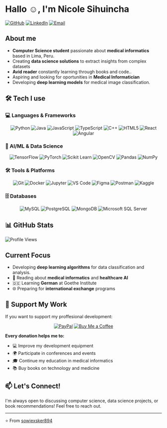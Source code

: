 # Hallo ☺️, I'm Nicole Sihuincha

[![GitHub](https://img.shields.io/badge/GitHub-mireyanicoleschermuly-181717?style=flat&logo=github)](https://github.com/sowiexsker894)
[![LinkedIn](https://img.shields.io/badge/LinkedIn-Mireya%20Nicole-0077B5?style=flat&logo=linkedin)](https://www.linkedin.com/in/nicoleschermacha)
[![Email](https://img.shields.io/badge/Email-sihuinchamireya@gmail.com-D14836?style=flat&logo=gmail&logoColor=white)](sihuinchamireya@gmail.com)

## About me

- **Computer Science student** passionate about **medical informatics** based in Lima, Peru.
- Creating **data science solutions** to extract insights from complex datasets
- **Avid reader** constantly learning through books and code..
- Aspiring and looking for oportunities in **Medical Informatician** 
- Developing **deep learning models** for medical image classification.

## 🛠️ Tech I use

### 💻 Languages & Frameworks
<div align="center">
  
![Python](https://img.shields.io/badge/Python-3776AB?style=for-the-badge&logo=python&logoColor=white)
![Java](https://img.shields.io/badge/Java-ED8B00?style=for-the-badge&logo=java&logoColor=white)
![JavaScript](https://img.shields.io/badge/JavaScript-F7DF1E?style=for-the-badge&logo=javascript&logoColor=black)
![TypeScript](https://img.shields.io/badge/TypeScript-3178C6?style=for-the-badge&logo=typescript&logoColor=white)
![C++](https://img.shields.io/badge/C++-00599C?style=for-the-badge&logo=c%2B%2B&logoColor=white)
![HTML5](https://img.shields.io/badge/HTML5-E34F26?style=for-the-badge&logo=html5&logoColor=white)
![React](https://img.shields.io/badge/React-20232A?style=for-the-badge&logo=react&logoColor=61DAFB)
![Angular](https://img.shields.io/badge/Angular-DD0031?style=for-the-badge&logo=angular&logoColor=white)

</div>

### 🤖 AI/ML & Data Science
<div align="center">

![TensorFlow](https://img.shields.io/badge/TensorFlow-FF6F00?style=for-the-badge&logo=tensorflow&logoColor=white)
![PyTorch](https://img.shields.io/badge/PyTorch-EE4C2C?style=for-the-badge&logo=pytorch&logoColor=white)
![Scikit Learn](https://img.shields.io/badge/scikit--learn-F7931E?style=for-the-badge&logo=scikit-learn&logoColor=white)
![OpenCV](https://img.shields.io/badge/OpenCV-27338e?style=for-the-badge&logo=OpenCV&logoColor=white)
![Pandas](https://img.shields.io/badge/Pandas-2C2D72?style=for-the-badge&logo=pandas&logoColor=white)
![NumPy](https://img.shields.io/badge/NumPy-777BB4?style=for-the-badge&logo=numpy&logoColor=white)

</div>

### 🛠️ Tools & Platforms
<div align="center">

![Git](https://img.shields.io/badge/Git-F05032?style=for-the-badge&logo=git&logoColor=white)
![Docker](https://img.shields.io/badge/Docker-2496ED?style=for-the-badge&logo=docker&logoColor=white)
![Jupyter](https://img.shields.io/badge/Jupyter-F37626?style=for-the-badge&logo=jupyter&logoColor=white)
![VS Code](https://img.shields.io/badge/VS%20Code-007ACC?style=for-the-badge&logo=visual-studio-code&logoColor=white)
![Figma](https://img.shields.io/badge/Figma-F24E1E?style=for-the-badge&logo=figma&logoColor=white)
![Postman](https://img.shields.io/badge/Postman-FF6C37?style=for-the-badge&logo=postman&logoColor=white)
![Kaggle](https://img.shields.io/badge/Kaggle-20BEFF?style=for-the-badge&logo=kaggle&logoColor=white)

</div>

### 🗄️ Databases
<div align="center">

![MySQL](https://img.shields.io/badge/MySQL-4479A1?style=for-the-badge&logo=mysql&logoColor=white)
![PostgreSQL](https://img.shields.io/badge/PostgreSQL-316192?style=for-the-badge&logo=postgresql&logoColor=white)
![MongoDB](https://img.shields.io/badge/MongoDB-4EA94B?style=for-the-badge&logo=mongodb&logoColor=white)
![Microsoft SQL Server](https://img.shields.io/badge/Microsoft%20SQL%20Server-CC2927?style=for-the-badge&logo=microsoft%20sql%20server&logoColor=white)

</div>

## 📊 GitHub Stats

![Profile Views](https://komarev.com/ghpvc/?username=tu-usuario&color=brightgreen&style=flat)

## Current Focus

- Developing **deep learning algorithms** for data classification and analysis.
- 📖 Reading about **medical informatics** and **healthcare AI**
- 🇩🇪 Learning **German** at Goethe Institute
- 🌐 Preparing for **international exchange** programs

## 💝 Support My Work

If you want to support my proffesional development: 

<div align="center">

[![PayPal](https://img.shields.io/badge/PayPal-00457C?style=for-the-badge&logo=paypal&logoColor=white)](https://paypal.me/tu-usuario-paypal)
[![Buy Me a Coffee](https://img.shields.io/badge/Buy%20Me%20A%20Coffee-FFDD00?style=for-the-badge&logo=buy-me-a-coffee&logoColor=black)](https://buymeacoffee.com/tu-usuario)

</div>

**Every donation helps me to:**
- 💻 Improve my development equipment
- 🌍 Participate in conferences and events
- 🎓 Continue my education in medical informatics
- 📚 Buy books on technology and medicine
    
## 📫 Let's Connect!

I'm always open to discussing computer science, data science projects, or book recommendations! Feel free to reach out.

---
⭐️ From [sowiexsker894](https://github.com/sowiexsker894)
